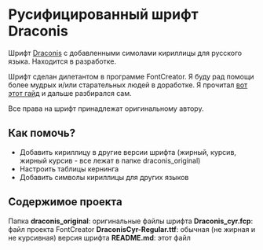 # Русифицированный шрифт Draconis

Шрифт [Draconis](https://www.pixelsagas.com/?download=draconis) с добавленными симолами кириллицы для русского языка. Находится в разработке. 

Шрифт сделан дилетантом в программе FontCreator. Я буду рад помощи более мудрых и/или старательных людей в доработке. Я прочитал [вот этот гайд](https://infogra.ru/typography/kak-rusifitsirovat-shrift-instruktsiya-dlya-nachinayushhih) и дальше разбирался сам.

Все права на шрифт принадлежат оригинальному автору.

## Как помочь?

- Добавить кириллицу в другие версии шрифта (жирный, курсив, жирный курсив - все лежат в папке draconis_original)
- Настроить таблицы кернинга
- Добавить символы кириллицы для других языков

## Содержимое проекта

Папка **draconis_original**: оригинальные файлы шрифта
**Draconis_cyr.fcp**: файл проекта FontCreator
**DraconisCyr-Regular.ttf**: обычная (не жирная и не курсивная) версия шрифта
**README.md**: этот файл